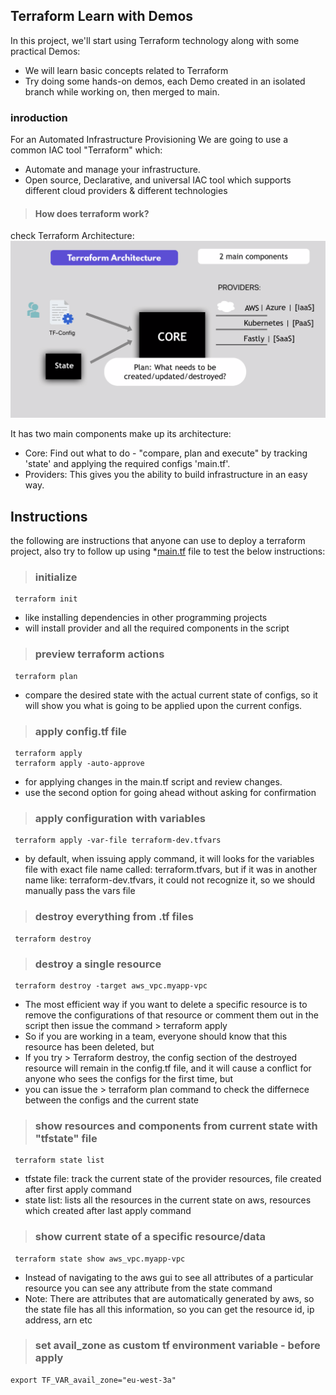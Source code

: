 ## Terraform Learn with Demos 

In this project, we'll start using Terraform technology along with some practical Demos:
- We will learn basic concepts related to Terraform
- Try doing some hands-on demos, each Demo created in an isolated branch while working on, then merged to main.

### inroduction
For an Automated Infrastructure Provisioning We are going to use a common IAC tool "Terraform" which:
- Automate and manage your infrastructure. 
- Open source, Declarative, and universal IAC tool which supports different cloud providers & different technologies


> #### How does terraform work?

check Terraform Architecture:
![Terraform Architecture](Terraform-architecture.png)

It has two main components make up its architecture:
- Core: Find out what to do - "compare, plan and execute" by tracking 'state' and applying the required configs 'main.tf'.
- Providers: This gives you the ability to build infrastructure in an easy way.
	
## Instructions

the following are instructions that anyone can use to deploy a terraform project,
also try to follow up using *[main.tf](main.tf) file to test the below instructions:

> ### initialize

     terraform init

- like installing dependencies in other programming projects
- will install provider and all the required components in the script

	
> ### preview terraform actions

     terraform plan

- compare the desired state with the actual current state of configs, so it will show you what is going to be applied upon the current configs.

> ### apply config.tf file

     terraform apply         
     terraform apply -auto-approve

- for applying changes in the main.tf script and review changes.
- use the second option for going ahead without asking for confirmation

    
> ### apply configuration with variables

     terraform apply -var-file terraform-dev.tfvars

- by default, when issuing apply command, it will looks for the variables file with exact file name called: terraform.tfvars, but if it was in another name like: terraform-dev.tfvars, it could not recognize it, so we should manually pass the vars file

> ### destroy everything from .tf files

     terraform destroy

> ### destroy a single resource

     terraform destroy -target aws_vpc.myapp-vpc

- The most efficient way if you want to delete a specific resource is to remove the configurations of that resource or comment them out in the script then issue the command > terraform apply   
- So if you are working in a team, everyone should know that this resource has been deleted, but
- If you try > Terraform destroy, the config section of the destroyed resource will remain in the config.tf file, and it will cause a conflict for anyone who sees the configs for the first time, but
- you can issue the > terraform plan command to check the differnece between the configs and the current state
        

> ### show resources and components from current state with "tfstate" file

     terraform state list

- tfstate file: track the current state of the provider resources, file created after first apply command 
- state list: lists all the resources in the current state on aws, resources which created after last apply command

> ### show current state of a specific resource/data

     terraform state show aws_vpc.myapp-vpc


- Instead of navigating to the aws gui to see all attributes of a particular resource you can see any attribute from the state command
- Note: There are attributes that are automatically generated by aws, so the state file has all this information, so you can get the resource id, ip address, arn etc

        
> ### set avail_zone as custom tf environment variable - before apply

    export TF_VAR_avail_zone="eu-west-3a"   

